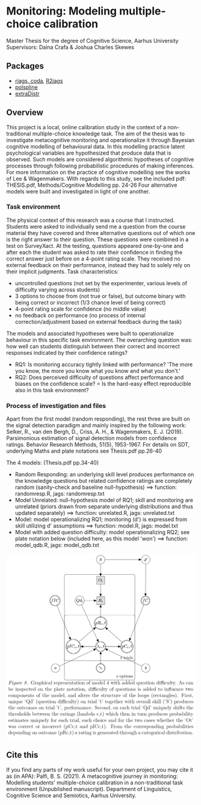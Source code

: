# Monitoring: Modeling multiple-choice calibration
Master Thesis for the degree of Cognitive Science, Aarhus University
Supervisors: Daina Crafa & Joshua Charles Skewes

## Packages
- [rjags, coda](https://mcmc-jags.sourceforge.io/), [R2jags](https://cran.r-project.org/web/packages/R2jags/index.html)
- [polspline](https://cran.r-project.org/web/packages/polspline/index.html)
- [extraDistr](https://cran.r-project.org/web/packages/extraDistr/index.html)

## Overview
This project is a local, online calibration study in the context of a non-traditional multiple-choice knowledge task. The aim of the thesis was to investigate metacognitive monitoring and operationalize it through Bayesian cognitive modelling of behavioural data. 
In this modelling practice latent psychological variables are hypothesized that produce data that is observed. Such models are considered algorithmic hypotheses of cognitive processes through following probabilistic procedures of making inferences. For more information on the practice of cognitive modelling see the works of Lee & Wagenmakers. With regards to this study, see the included pdf: THESIS.pdf, Methods/Cognitive Modelling pp. 24-26
Four alternative models were built and investigated in light of one another.

### Task environment
The physical context of this research was a course that I instructed. Students were asked to individually send me a question from the course material they have covered and three alternative questions out of which one is the right answer to their question. These questions were combined in a test on SurveyXact. At the testing, questions appeared one-by-one and after each the student was asked to rate their confidence in finding the correct answer just before on a 4-point rating scale. They received no external feedback on their performance, instead they had to solely rely on their implicit judgments.
Task characteristics:
- uncontrolled questions (not set by the experimenter, various levels of difficulty varying across students)
- 3 options to choose from (not true or false), but outcome binary with being correct or incorrect (1/3 chance level of being correct)
- 4-point rating scale for confidence (no middle value)
- no feedback on performance (no process of internal correction/adjustment based on external feedback during the task)

The models and associated hypotheses were built to operationalize behaviour in this specific task environment. The overarching question was: how well can students distinguish between their correct and incorrect responses indicated by their confidence ratings?
- RQ1: Is monitoring accuracy tightly linked with performance? 'The more you know, the more you know what you know and what you don't.'
- RQ2: Does perceived difficulty of questions affect performance and biases on the confidence scale? = Is the hard-easy effect reproducible also in this task environment?

### Process of investigation and files
Apart from the first model (random responding), the rest three are built on the signal detection paradigm and mainly inspired by the following work: 
Selker, R., van den Bergh, D., Criss, A. H., & Wagenmakers, E. J. (2019). Parsimonious estimation of signal detection models from confidence ratings. Behavior Research Methods, 51(5), 1953-1967.
For details on SDT, underlying Maths and plate notations see Thesis.pdf pp.26-40

The 4 models: (Thesis.pdf pp.34-40)
- Random Responding: an underlying skill level produces performance on the knowledge questions but related confidence ratings are completely random (sanity-check and baseline null-hypothesis) ==> function: randomresp.R, jags: randomresp.txt
- Model Unrelated: null-hypothesis model of RQ1; skill and monitoring are unrelated (priors drawn from separate underlying distributions and thus updated separately) ==> function: unrelated.R, jags: unrelated.txt
- Model: model operationalizing RQ1; monitoring (d') is expressed from skill utilizing d' assumptions ==> function: model.R, jags: model.txt
- Model with added question difficulty: model operationalizing RQ2; see plate notation below (included here, as this model 'won') ==> function: model_qdb.R, jags: model_qdb.txt

![plate notation](/model_qdb.png)

## Cite this
If you find any parts of my work useful for your own project, you may cite it as (in APA):
Palfi, B. S. (2021). A metacognitive journey in monitoring: Modelling students' multiple-choice calibration in a non-traditional task environment (Unpublished manuscript). Department of Linguistics, Cognitive Science and Semiotics, Aarhus University.
